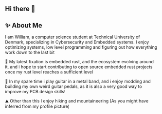 ## Hi there 👋
## ✨ About Me
I am William, a computer science student at Technical University of Denmark, specializing in Cybersecurity and Embedded systems. I enjoy optimizing systems, low level programming and figuring out how everything work down to the last bit

🦀 My latest fixation is embedded rust, and the ecosystem evolving around it, and i hope to start contributing to open source embedded rust projects once my rust level reaches a sufficient level

🎸 In my spare time i play guitar in a metal band, and i enjoy modding and building my own weird guitar pedals, as it is also a very good way to improve my PCB design skills! 

⛰️ Other than this I enjoy hiking and mountaineering (As you might have inferred from my profile picture)


<!--
**Willdew/Willdew** is a ✨ _special_ ✨ repository because its `README.md` (this file) appears on your GitHub profile.

Here are some ideas to get you started:

- 🔭 I’m currently working on ...
- 🌱 I’m currently learning ...
- 👯 I’m looking to collaborate on ...
- 🤔 I’m looking for help with ...
- 💬 Ask me about ...
- 📫 How to reach me: ...
- 😄 Pronouns: ...
- ⚡ Fun fact: ...
-->
